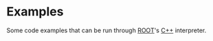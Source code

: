 # Examples

Some code examples that can be run through [ROOT]'s [C++] interpreter.

[C++]: https://en.cppreference.com/w/
[ROOT]: https://root.cern/
